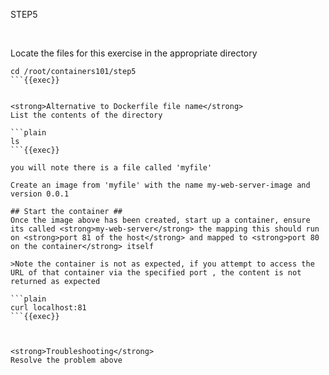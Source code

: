 STEP5

<br>

Locate the files for this exercise in the appropriate directory
```plain
cd /root/containers101/step5
```{{exec}}


<strong>Alternative to Dockerfile file name</strong>
List the contents of the directory

```plain
ls
```{{exec}}

you will note there is a file called 'myfile'

Create an image from 'myfile' with the name my-web-server-image and version 0.0.1

## Start the container ##
Once the image above has been created, start up a container, ensure its called <strong>my-web-server</strong> the mapping this should run on <strong>port 81 of the host</strong> and mapped to <strong>port 80 on the container</strong> itself

>Note the container is not as expected, if you attempt to access the URL of that container via the specified port , the content is not returned as expected

```plain
curl localhost:81
```{{exec}}



<strong>Troubleshooting</strong>
Resolve the problem above








